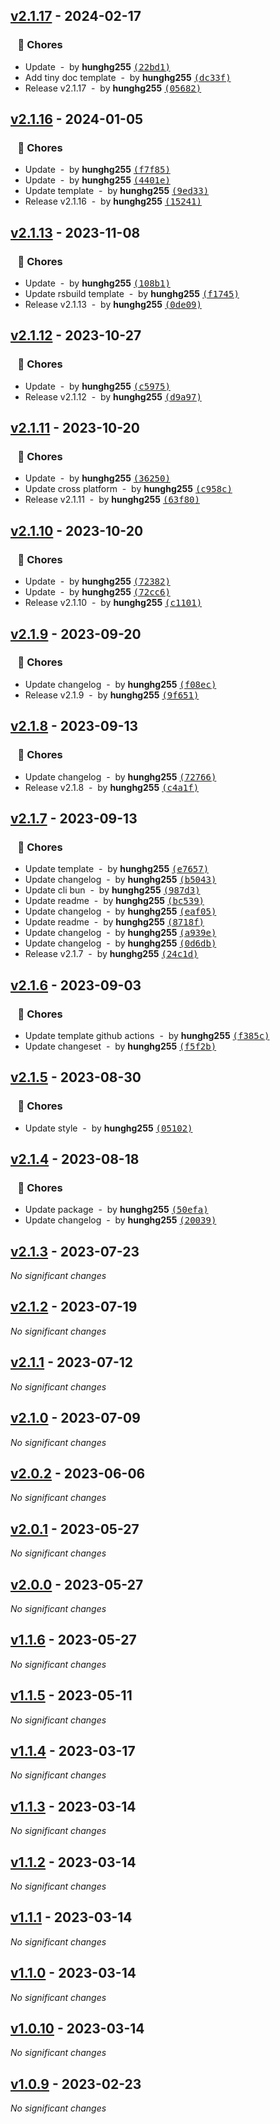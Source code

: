 ## [v2.1.17](https://github.com/hunghg255/create-template-fe/compare/v2.1.16...v2.1.17) - 2024-02-17
### &nbsp;&nbsp;&nbsp;🏡 Chores

- Update &nbsp;-&nbsp; by **hunghg255** [<samp>(22bd1)</samp>](https://github.com/hunghg255/create-template-fe/commit/22bd106)
- Add tiny doc template &nbsp;-&nbsp; by **hunghg255** [<samp>(dc33f)</samp>](https://github.com/hunghg255/create-template-fe/commit/dc33f7d)
- Release v2.1.17 &nbsp;-&nbsp; by **hunghg255** [<samp>(05682)</samp>](https://github.com/hunghg255/create-template-fe/commit/0568293)
## [v2.1.16](https://github.com/hunghg255/create-template-fe/compare/v2.1.13...v2.1.16) - 2024-01-05
### &nbsp;&nbsp;&nbsp;🏡 Chores

- Update &nbsp;-&nbsp; by **hunghg255** [<samp>(f7f85)</samp>](https://github.com/hunghg255/create-template-fe/commit/f7f8536)
- Update &nbsp;-&nbsp; by **hunghg255** [<samp>(4401e)</samp>](https://github.com/hunghg255/create-template-fe/commit/4401eb8)
- Update template &nbsp;-&nbsp; by **hunghg255** [<samp>(9ed33)</samp>](https://github.com/hunghg255/create-template-fe/commit/9ed3383)
- Release v2.1.16 &nbsp;-&nbsp; by **hunghg255** [<samp>(15241)</samp>](https://github.com/hunghg255/create-template-fe/commit/1524106)
## [v2.1.13](https://github.com/hunghg255/create-template-fe/compare/v2.1.12...v2.1.13) - 2023-11-08
### &nbsp;&nbsp;&nbsp;🏡 Chores

- Update &nbsp;-&nbsp; by **hunghg255** [<samp>(108b1)</samp>](https://github.com/hunghg255/create-template-fe/commit/108b13f)
- Update rsbuild template &nbsp;-&nbsp; by **hunghg255** [<samp>(f1745)</samp>](https://github.com/hunghg255/create-template-fe/commit/f1745f5)
- Release v2.1.13 &nbsp;-&nbsp; by **hunghg255** [<samp>(0de09)</samp>](https://github.com/hunghg255/create-template-fe/commit/0de09fe)
## [v2.1.12](https://github.com/hunghg255/create-template-fe/compare/v2.1.11...v2.1.12) - 2023-10-27
### &nbsp;&nbsp;&nbsp;🏡 Chores

- Update &nbsp;-&nbsp; by **hunghg255** [<samp>(c5975)</samp>](https://github.com/hunghg255/create-template-fe/commit/c597591)
- Release v2.1.12 &nbsp;-&nbsp; by **hunghg255** [<samp>(d9a97)</samp>](https://github.com/hunghg255/create-template-fe/commit/d9a97e9)
## [v2.1.11](https://github.com/hunghg255/create-template-fe/compare/v2.1.10...v2.1.11) - 2023-10-20
### &nbsp;&nbsp;&nbsp;🏡 Chores

- Update &nbsp;-&nbsp; by **hunghg255** [<samp>(36250)</samp>](https://github.com/hunghg255/create-template-fe/commit/36250a4)
- Update cross platform &nbsp;-&nbsp; by **hunghg255** [<samp>(c958c)</samp>](https://github.com/hunghg255/create-template-fe/commit/c958c0d)
- Release v2.1.11 &nbsp;-&nbsp; by **hunghg255** [<samp>(63f80)</samp>](https://github.com/hunghg255/create-template-fe/commit/63f8000)
## [v2.1.10](https://github.com/hunghg255/create-template-fe/compare/v2.1.9...v2.1.10) - 2023-10-20
### &nbsp;&nbsp;&nbsp;🏡 Chores

- Update &nbsp;-&nbsp; by **hunghg255** [<samp>(72382)</samp>](https://github.com/hunghg255/create-template-fe/commit/72382a5)
- Update &nbsp;-&nbsp; by **hunghg255** [<samp>(72cc6)</samp>](https://github.com/hunghg255/create-template-fe/commit/72cc626)
- Release v2.1.10 &nbsp;-&nbsp; by **hunghg255** [<samp>(c1101)</samp>](https://github.com/hunghg255/create-template-fe/commit/c1101f9)
## [v2.1.9](https://github.com/hunghg255/create-template-fe/compare/v2.1.8...v2.1.9) - 2023-09-20
### &nbsp;&nbsp;&nbsp;🏡 Chores

- Update changelog &nbsp;-&nbsp; by **hunghg255** [<samp>(f08ec)</samp>](https://github.com/hunghg255/create-template-fe/commit/f08ec58)
- Release v2.1.9 &nbsp;-&nbsp; by **hunghg255** [<samp>(9f651)</samp>](https://github.com/hunghg255/create-template-fe/commit/9f65144)
## [v2.1.8](https://github.com/hunghg255/create-template-fe/compare/v2.1.7...v2.1.8) - 2023-09-13
### &nbsp;&nbsp;&nbsp;🏡 Chores

- Update changelog &nbsp;-&nbsp; by **hunghg255** [<samp>(72766)</samp>](https://github.com/hunghg255/create-template-fe/commit/7276615)
- Release v2.1.8 &nbsp;-&nbsp; by **hunghg255** [<samp>(c4a1f)</samp>](https://github.com/hunghg255/create-template-fe/commit/c4a1fa4)
## [v2.1.7](https://github.com/hunghg255/create-template-fe/compare/v2.1.6...v2.1.7) - 2023-09-13
### &nbsp;&nbsp;&nbsp;🏡 Chores

- Update template &nbsp;-&nbsp; by **hunghg255** [<samp>(e7657)</samp>](https://github.com/hunghg255/create-template-fe/commit/e765763)
- Update changelog &nbsp;-&nbsp; by **hunghg255** [<samp>(b5043)</samp>](https://github.com/hunghg255/create-template-fe/commit/b5043de)
- Update cli bun &nbsp;-&nbsp; by **hunghg255** [<samp>(987d3)</samp>](https://github.com/hunghg255/create-template-fe/commit/987d34a)
- Update readme &nbsp;-&nbsp; by **hunghg255** [<samp>(bc539)</samp>](https://github.com/hunghg255/create-template-fe/commit/bc5393c)
- Update changelog &nbsp;-&nbsp; by **hunghg255** [<samp>(eaf05)</samp>](https://github.com/hunghg255/create-template-fe/commit/eaf0594)
- Update readme &nbsp;-&nbsp; by **hunghg255** [<samp>(8718f)</samp>](https://github.com/hunghg255/create-template-fe/commit/8718f03)
- Update changelog &nbsp;-&nbsp; by **hunghg255** [<samp>(a939e)</samp>](https://github.com/hunghg255/create-template-fe/commit/a939e3d)
- Update changelog &nbsp;-&nbsp; by **hunghg255** [<samp>(0d6db)</samp>](https://github.com/hunghg255/create-template-fe/commit/0d6db75)
- Release v2.1.7 &nbsp;-&nbsp; by **hunghg255** [<samp>(24c1d)</samp>](https://github.com/hunghg255/create-template-fe/commit/24c1d54)
## [v2.1.6](https://github.com/hunghg255/create-template-fe/compare/v2.1.5...v2.1.6) - 2023-09-03
### &nbsp;&nbsp;&nbsp;🏡 Chores

- Update template github actions &nbsp;-&nbsp; by **hunghg255** [<samp>(f385c)</samp>](https://github.com/hunghg255/create-template-fe/commit/f385ce0)
- Update changeset &nbsp;-&nbsp; by **hunghg255** [<samp>(f5f2b)</samp>](https://github.com/hunghg255/create-template-fe/commit/f5f2bda)
## [v2.1.5](https://github.com/hunghg255/create-template-fe/compare/v2.1.4...v2.1.5) - 2023-08-30
### &nbsp;&nbsp;&nbsp;🏡 Chores

- Update style &nbsp;-&nbsp; by **hunghg255** [<samp>(05102)</samp>](https://github.com/hunghg255/create-template-fe/commit/05102ee)
## [v2.1.4](https://github.com/hunghg255/create-template-fe/compare/v2.1.3...v2.1.4) - 2023-08-18
### &nbsp;&nbsp;&nbsp;🏡 Chores

- Update package &nbsp;-&nbsp; by **hunghg255** [<samp>(50efa)</samp>](https://github.com/hunghg255/create-template-fe/commit/50efa7c)
- Update changelog &nbsp;-&nbsp; by **hunghg255** [<samp>(20039)</samp>](https://github.com/hunghg255/create-template-fe/commit/20039fd)
## [v2.1.3](https://github.com/hunghg255/create-template-fe/compare/v2.1.2...v2.1.3) - 2023-07-23
*No significant changes*
## [v2.1.2](https://github.com/hunghg255/create-template-fe/compare/v2.1.1...v2.1.2) - 2023-07-19
*No significant changes*
## [v2.1.1](https://github.com/hunghg255/create-template-fe/compare/v2.1.0...v2.1.1) - 2023-07-12
*No significant changes*
## [v2.1.0](https://github.com/hunghg255/create-template-fe/compare/v2.0.2...v2.1.0) - 2023-07-09
*No significant changes*
## [v2.0.2](https://github.com/hunghg255/create-template-fe/compare/v2.0.1...v2.0.2) - 2023-06-06
*No significant changes*
## [v2.0.1](https://github.com/hunghg255/create-template-fe/compare/v2.0.0...v2.0.1) - 2023-05-27
*No significant changes*
## [v2.0.0](https://github.com/hunghg255/create-template-fe/compare/v1.1.6...v2.0.0) - 2023-05-27
*No significant changes*
## [v1.1.6](https://github.com/hunghg255/create-template-fe/compare/v1.1.5...v1.1.6) - 2023-05-27
*No significant changes*
## [v1.1.5](https://github.com/hunghg255/create-template-fe/compare/v1.1.4...v1.1.5) - 2023-05-11
*No significant changes*
## [v1.1.4](https://github.com/hunghg255/create-template-fe/compare/v1.1.3...v1.1.4) - 2023-03-17
*No significant changes*
## [v1.1.3](https://github.com/hunghg255/create-template-fe/compare/v1.1.2...v1.1.3) - 2023-03-14
*No significant changes*
## [v1.1.2](https://github.com/hunghg255/create-template-fe/compare/v1.1.1...v1.1.2) - 2023-03-14
*No significant changes*
## [v1.1.1](https://github.com/hunghg255/create-template-fe/compare/v1.1.0...v1.1.1) - 2023-03-14
*No significant changes*
## [v1.1.0](https://github.com/hunghg255/create-template-fe/compare/v1.0.10...v1.1.0) - 2023-03-14
*No significant changes*
## [v1.0.10](https://github.com/hunghg255/create-template-fe/compare/v1.0.9...v1.0.10) - 2023-03-14
*No significant changes*
## [v1.0.9](https://github.com/hunghg255/create-template-fe/compare/d00685f07b5582c200f8942c126d995012b2add8...v1.0.9) - 2023-02-23
*No significant changes*
